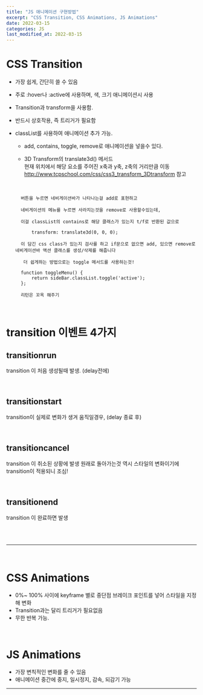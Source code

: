 ```yaml
---
title: "JS 애니메이션 구현방법"
excerpt: "CSS Transition, CSS Animations, JS Animations"
date: 2022-03-15
categories: JS
last_modified_at: 2022-03-15
---
```


# CSS Transition

- 가장 쉽게, 간단히 쓸 수 있음
- 주로 :hover나 :active에 사용하며, 색, 크기 애니메이션시 사용
- Transition과 transform을 사용함.
- 반드시 상호작용, 즉 트리거가 필요함
- classList를 사용하여 애니메이션 추가 가능.

  - add, contains, toggle, remove로 애니메이션을 넣을수 있다.
  - 3D Transform의 translate3d() 메서드  
     현재 위치에서 해당 요소를 주어진 x축과 y축, z축의 거리만큼 이동
    <a>http://www.tcpschool.com/css/css3_transform_3Dtransform</a> 참고

    <Br>

  ```
    버튼을 누르면 네비게이션바가 나타나는걸 add로 표현하고

    네비게이션의 메뉴를 누르면 사라지는것을 remove로 사용할수있는데,

    이걸 classList의 contains로 해당 클래스가 있는지 t/f로 반환된 값으로

    	transform: translate3d(0, 0, 0);

    이 담긴 css class가 있는지 검사를 하고 if문으로 없으면 add, 있으면 remove로 네비게이션바 액션 클래스를 생성/삭제를 해줍니다

     더 쉽게하는 방법으로는 toggle 메서드를 사용하는것!

    function toggleMenu() {
        return sideBar.classList.toggle('active');
    };

    리턴은 꼬옥 해주기
  ```

<Br>

# transition 이벤트 4가지

## transitionrun

transition 이 처음 생성될때 발생. (delay전에)

<br>

## transitionstart

transition이 실제로 변화가 생겨 움직일경우, (delay 종료 후)

<br>

## transitioncancel

transition 이 취소된 상황에 발생
원래로 돌아가는것 역시 스타일의 변화이기에 transition이 적용되니 조심!

<br>

## transitionend

transition 이 완료하면 발생

<br>
<br>

---

<br>

# CSS Animations

- 0%~ 100% 사이에 keyframe 별로 중단점 브레이크 포인트를 넣어 스타일을 지정해 변화
- Transition과는 달리 트리거가 필요없음
- 무한 반복 가능.

<Br>

# JS Animations

- 가장 변칙적인 변화를 줄 수 있음
- 애니메이션 중간에 중지, 일시정지, 감속, 되감기 가능

---

